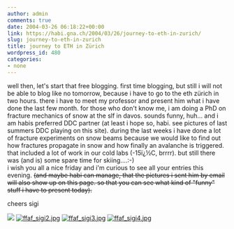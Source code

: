 ```yaml
---
author: admin
comments: true
date: 2004-03-26 06:18:22+00:00
link: https://habi.gna.ch/2004/03/26/journey-to-eth-in-zurich/
slug: journey-to-eth-in-zurich
title: journey to ETH in Zürich
wordpress_id: 480
categories:
- none
---
```


well then, let's start that free blogging. first time blogging, but still i will not be able to blog like no tomorrow, because i have to go to the eth zürich in two hours. there i have to meet my professor and present him what i have done the last few month. for those who don't know me, i am doing a PhD on fracture mechanics of snow at the slf in davos. sounds funny, huh... and i am habis preferred DDC partner (at least i hope so, habi. see pictures of last summers DDC playing on this site). during the last weeks i have done a lot of fracture experiments on snow beams because we would like to find out how fractures propagate in snow and how finally an avalanche is triggered. that included a lot of work in our cold labs (-15ï¿½C, brrrr). but still there was (and is) some spare time for skiing....:-)  
i wish you all a nice friday and i'm curious to see all your entries this evening. <strike>(and maybe habi can manage, that the pictures i sent him by email will also show up on this page. so that you can see what kind of "funny" stuff i have to present today).</strike>

cheers 
sigi

[![](https://habi.gna.ch/blog/images/ffaf_sigi1-thumb.jpg)](https://habi.gna.ch/blog/images/ffaf_sigi1.jpg) [![ffaf_sigi2.jpg](https://habi.gna.ch/blog/images/ffaf_sigi2-thumb.jpg)](https://habi.gna.ch/blog/images/ffaf_sigi2.jpg) [![ffaf_sigi3.jpg](https://habi.gna.ch/blog/images/ffaf_sigi3-thumb.jpg)](https://habi.gna.ch/blog/images/ffaf_sigi3.jpg) [![ffaf_sigi4.jpg](https://habi.gna.ch/blog/images/ffaf_sigi4-thumb.jpg)](https://habi.gna.ch/blog/images/ffaf_sigi4.jpg)
